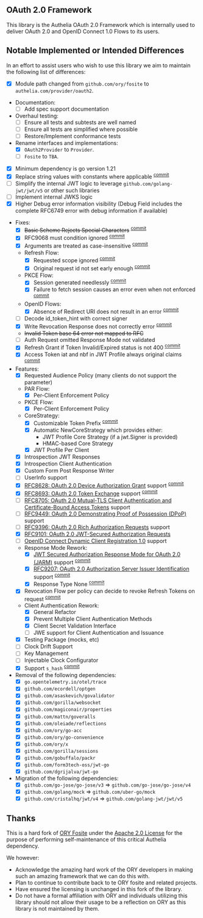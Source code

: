 ## OAuth 2.0 Framework

This library is the Authelia OAuth 2.0 Framework which is internally used to
deliver OAuth 2.0 and OpenID Connect 1.0 Flows to its users.

## Notable Implemented or Intended Differences

In an effort to assist users who wish to use this library we aim to maintain the
following list of differences:

- [x] Module path changed from `github.com/ory/fosite` to
      `authelia.com/provider/oauth2`.
- Documentation:
  - [ ] Add spec support documentation
- Overhaul testing:
  - [ ] Ensure all tests and subtests are well named
  - [ ] Ensure all tests are simplified where possible
  - [ ] Restore/Implement conformance tests
- Rename interfaces and implementations:
  - [x] `OAuth2Provider` to `Provider`.
  - [ ] `Fosite` to `TBA`.
- [x] Minimum dependency is go version 1.21
- [x] Replace string values with constants where applicable
      <sup>[commit](https://github.com/authelia/oauth2-provider/commit/de536dc0c9cd5f080c387621799e644319587bd0)</sup>
- [ ] Simplify the internal JWT logic to leverage `github.com/golang-jwt/jwt/v5`
      or other such libraries
- [ ] Implement internal JWKS logic
- [x] Higher Debug error information visibility (Debug Field includes the
      complete RFC6749 error with debug information if available)
- Fixes:
  - [x] ~~Basic Scheme Rejects Special Characters~~
        <sup>[commit](https://github.com/authelia/oauth2-provider/commit/2314625eb1f21987a9199fb1cdf6da6cee4df965)</sup>
  - [x] RFC9068 must condition ignored
        <sup>[commit](https://github.com/authelia/oauth2-provider/commit/c6e7a18ee9066b8c17c6f30a180d44507e2e2ff1)</sup>
  - [x] Arguments are treated as case-insensitive
        <sup>[commit](https://github.com/authelia/oauth2-provider/commit/8418ced18790dc885e5baa0733e93410f3a3a994)
  - Refresh Flow:
    - [x] Requested scope ignored
          <sup>[commit](https://github.com/authelia/oauth2-provider/commit/6584d3495422a97ef9aba92e762ffaebce010dd0)</sup>
    - [x] Original request id not set early enough
          <sup>[commit](https://github.com/authelia/oauth2-provider/commit/6584d3495422a97ef9aba92e762ffaebce010dd0)</sup>
  - PKCE Flow:
    - [x] Session generated needlessly
          <sup>[commit](https://github.com/authelia/oauth2-provider/commit/dbdadf5dee92d13683eeacaa198c28d6704ddb1c)</sup>
    - [x] Failure to fetch session causes an error even when not enforced
          <sup>[commit](https://github.com/authelia/oauth2-provider/commit/dbdadf5dee92d13683eeacaa198c28d6704ddb1c)</sup>
  - OpenID Flows:
    - [x] Absence of Redirect URI does not result in an error
          <sup>[commit](https://github.com/authelia/oauth2-provider/commit/f4652d60c850d167da00e2d2fe9096776eff9465)</sup>
  - [ ] Decode id_token_hint with correct signer
  - [x] Write Revocation Response does not correctly error
        <sup>[commit](https://github.com/authelia/oauth2-provider/commit/6dffe2d9bdc3fc974f7c2c865aef2a8b2cb78402)</sup>
  - ~~Invalid Token base 64 error not mapped to RFC~~
  - [ ] Auth Request omitted Response Mode not validated
  - [x] Refresh Grant if Token Invalid/Expired status is not 400
        <sup>[commit](https://github.com/authelia/oauth2-provider/commit/8e58bcae054dffbad1c920e0bbaa022dfac71f66)</sup>
  - [x] Access Token iat and nbf in JWT Profile always original claims
        <sup>[commit](https://github.com/authelia/oauth2-provider/commit/a87d91df762a8fe26282145ba9dace0461f31b4d)</sup>
- Features:
  - [x] Requested Audience Policy (many clients do not support the parameter)
  - PAR Flow:
    - [x] Per-Client Enforcement Policy
  - PKCE Flow:
    - [x] Per-Client Enforcement Policy
  - CoreStrategy:
    - [x] Customizable Token Prefix
          <sup>[commit](https://github.com/authelia/oauth2-provider/commit/4f55dabdf5d87c34053992c3de3fe7b1bf1046f3)</sup>
    - [x] Automatic NewCoreStrategy which provides either:
      - JWT Profile Core Strategy (if a jwt.Signer is provided)
      - HMAC-based Core Strategy
    - [x] JWT Profile Per Client
  - [x] Introspection JWT Responses
  - [x] Introspection Client Authentication
  - [x] Custom Form Post Response Writer
  - [ ] UserInfo support
  - [x] [RFC8628: OAuth 2.0 Device Authorization Grant](https://datatracker.ietf.org/doc/html/rfc8628)
        support
        <sup>[commit](https://github.com/authelia/oauth2-provider/commit/be088375c5c0077f33976991cfbc056450fd6d58)</sup>
  - [x] [RFC8693: OAuth 2.0 Token Exchange](https://datatracker.ietf.org/doc/html/rfc8693)
        support
        <sup>[commit](https://github.com/authelia/oauth2-provider/commit/add3cbecb9d35e2b7c29426cf5d898c9b1599e3b)</sup>
  - [ ] [RFC8705: OAuth 2.0 Mutual-TLS Client Authentication and Certificate-Bound Access Tokens](https://datatracker.ietf.org/doc/html/rfc8705)
        support
  - [ ] [RFC9449: OAuth 2.0 Demonstrating Proof of Possession (DPoP)](https://datatracker.ietf.org/doc/html/rfc9449)
        support
  - [ ] [RFC9396: OAuth 2.0 Rich Authorization Requests](https://datatracker.ietf.org/doc/html/rfc9396)
        support
  - [x] [RFC9101: OAuth 2.0 JWT-Secured Authorization Requests](https://datatracker.ietf.org/doc/html/rfc9101)
  - [ ] [OpenID Connect Dynamic Client Registration 1.0](https://openid.net/specs/openid-connect-registration-1_0.html)
        support
  - Response Mode Rework:
    - [x] [JWT Secured Authorization Response Mode for OAuth 2.0 (JARM)](https://openid.net/specs/oauth-v2-jarm.html)
          support
          <sup>[commit](https://github.com/authelia/oauth2-provider/commit/2b6436032f041160311645d4e8a8b129f8986a89)</sup>
    - [x] [RFC9207: OAuth 2.0 Authorization Server Issuer Identification](https://datatracker.ietf.org/doc/html/rfc9207)
          support
          <sup>[commit](https://github.com/authelia/oauth2-provider/commit/28cb8cddc09d1dcd4b9ec42870499d8a37223366)</sup>
    - [x] Response Type None
          <sup>[commit](https://github.com/authelia/oauth2-provider/commit/22c6e980c01eff4fb659c2b4a0a9b53d9e93edea)</sup>
  - [x] Revocation Flow per policy can decide to revoke Refresh Tokens on
        request <sup>[commit](e3ffc451f1c7056494f9dc3e51d47e84f12357de)</sup>
  - Client Authentication Rework:
    - [x] General Refactor
    - [x] Prevent Multiple Client Authentication Methods
    - [x] Client Secret Validation Interface
    - [ ] JWE support for Client Authentication and Issuance
  - [x] Testing Package (mocks, etc)
  - [ ] Clock Drift Support
  - [ ] Key Management
  - [ ] Injectable Clock Configurator
  - [x] Support `s_hash`
        <sup>[commit](https://github.com/authelia/oauth2-provider/commit/edbbbe9467c70a2578db4b9af4d6cd319f74886e)</sup>
- Removal of the following dependencies:
  - [x] `go.opentelemetry.io/otel/trace`
  - [x] `github.com/ecordell/optgen`
  - [x] `github.com/asaskevich/govalidator `
  - [x] `github.com/gorilla/websocket`
  - [x] `github.com/magiconair/properties`
  - [x] `github.com/mattn/goveralls`
  - [x] `github.com/oleiade/reflections`
  - [x] `github.com/ory/go-acc`
  - [x] `github.com/ory/go-convenience`
  - [x] `github.com/ory/x`
  - [x] `github.com/gorilla/sessions`
  - [x] `github.com/gobuffalo/packr`
  - [x] `github.com/form3tech-oss/jwt-go`
  - [x] `github.com/dgrijalva/jwt-go`
- Migration of the following dependencies:
  - [x] `github.com/go-jose/go-jose/v3` => `github.com/go-jose/go-jose/v4`
  - [x] `github.com/golang/mock` => `github.com/uber-go/mock`
  - [x] `github.com/cristalhq/jwt/v4` => `github.com/golang-jwt/jwt/v5`

## Thanks

This is a hard fork of [ORY Fosite](https://github.com/ory/fosite) under the
[Apache 2.0 License](LICENSE) for the purpose of performing self-maintenance of
this critical Authelia dependency.

We however:

- Acknowledge the amazing hard work of the ORY developers in making such an
  amazing framework that we can do this with.
- Plan to continue to contribute back to te ORY fosite and related projects.
- Have ensured the licensing is unchanged in this fork of the library.
- Do not have a formal affiliation with ORY and individuals utilizing this
  library should not allow their usage to be a reflection on ORY as this library
  is not maintained by them.
